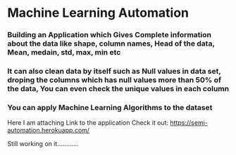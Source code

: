 # Machine Learning Automation
 
 ### Building an Application which Gives Complete information about the data like shape, column names, Head of the data, Mean, medain, std, max, min etc
 ### It can also clean data by itself such as Null values in data set, droping the columns which has null values more than 50% of the data, You can even check the unique values in each column 
 ### You can apply Machine Learning Algorithms to the dataset 
 Here I am attaching Link to the application 
 Check it out:
 https://semi-automation.herokuapp.com/

  Still working on it............
